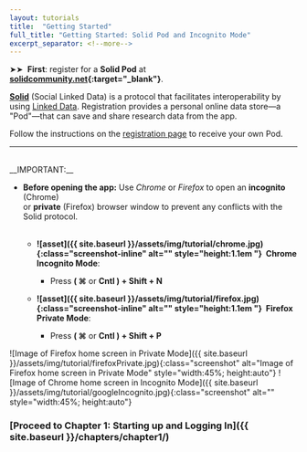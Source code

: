 ```yaml
---
layout: tutorials
title:  "Getting Started"
full_title: "Getting Started: Solid Pod and Incognito Mode"
excerpt_separator: <!--more-->
---
```


 ➤➤&nbsp;&nbsp;__First__: register for a __Solid Pod__ at __[solidcommunity.net](https://solidcommunity.net){:target="_blank"}__.


 __[Solid](https://solidproject.org/about)__ (Social Linked Data) is a protocol that facilitates interoperability by using
 [Linked Data](https://en.wikipedia.org/wiki/Linked_data). Registration provides a personal online data store—a "Pod"—that can save and share research data from the app.
 
 Follow the instructions on the [registration page](https://solidcommunity.net) to receive your own Pod.

___
<br>
__IMPORTANT:__

* __Before opening the app:__ 
Use *Chrome* or *Firefox* to open an **incognito** (Chrome)\
or **private** (Firefox) browser window to prevent any conflicts with the Solid protocol.
<br/><br/>
    - **![asset]({{ site.baseurl }}/assets/img/tutorial/chrome.jpg){:class="screenshot-inline" alt="" style="height:1.1em "}&nbsp;&nbsp;Chrome Incognito Mode**:
        -  Press **( <span class="command-button"><span style="font-size: 1.0em;">⌘</span></span>** or **<span class="command-button"><span style="font-size: 1.0em;">Cntl</span></span> ) + <span class="command-button">Shift</span> + <span class="command-button">N</span>**

    - **![asset]({{ site.baseurl }}/assets/img/tutorial/firefox.jpg){:class="screenshot-inline" alt="" style="height:1.1em "}&nbsp;&nbsp;Firefox Private Mode**:
        -  Press **( <span class="command-button"><span style="font-size: 1.0em;">⌘</span></span>** or **<span class="command-button"><span style="font-size: 1.0em;">Cntl</span></span> ) + <span class="command-button">Shift</span> + <span class="command-button">P</span>**

![Image of Firefox home screen in Private Mode]({{ site.baseurl }}/assets/img/tutorial/firefoxPrivate.jpg){:class="screenshot" alt="Image of Firefox home screen in Private Mode" style="width:45%; height:auto"}
![Image of Chrome home screen in Incognito Mode]({{ site.baseurl }}/assets/img/tutorial/googleIncognito.jpg){:class="screenshot" alt="" style="width:45%; height:auto"}


### __[Proceed to Chapter 1: Starting up and Logging In]({{ site.baseurl }}/chapters/chapter1/)__
<!--
<br />
<p style="font-weight:bold">
    <a href="/chapters/Chapter 0">Back to Previous Chapter</a>
</p>
-->